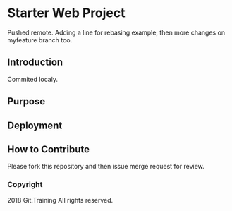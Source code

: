 # Starter Web Project

Pushed remote. Adding a line for rebasing example, then
more changes on myfeature branch too.

## Introduction

Commited localy.

## Purpose

## Deployment

## How to Contribute

Please fork this repository and then issue merge request for review.

### Copyright

2018 Git.Training All rights reserved.